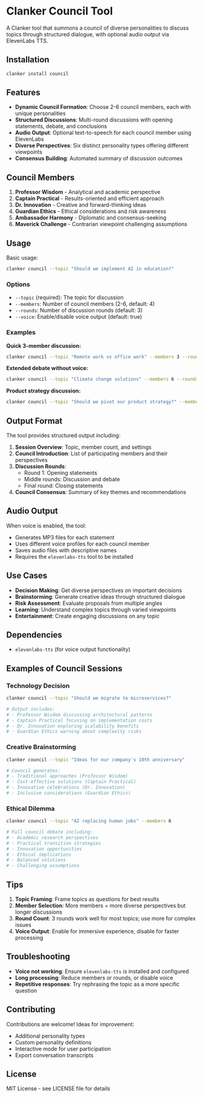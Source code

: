 # Clanker Council Tool

A Clanker tool that summons a council of diverse personalities to discuss topics through structured dialogue, with optional audio output via ElevenLabs TTS.

## Installation

```bash
clanker install council
```

## Features

- **Dynamic Council Formation**: Choose 2-6 council members, each with unique personalities
- **Structured Discussions**: Multi-round discussions with opening statements, debate, and conclusions
- **Audio Output**: Optional text-to-speech for each council member using ElevenLabs
- **Diverse Perspectives**: Six distinct personality types offering different viewpoints
- **Consensus Building**: Automated summary of discussion outcomes

## Council Members

1. **Professor Wisdom** - Analytical and academic perspective
2. **Captain Practical** - Results-oriented and efficient approach
3. **Dr. Innovation** - Creative and forward-thinking ideas
4. **Guardian Ethics** - Ethical considerations and risk awareness
5. **Ambassador Harmony** - Diplomatic and consensus-seeking
6. **Maverick Challenge** - Contrarian viewpoint challenging assumptions

## Usage

Basic usage:
```bash
clanker council --topic "Should we implement AI in education?"
```

### Options

- `--topic` (required): The topic for discussion
- `--members`: Number of council members (2-6, default: 4)
- `--rounds`: Number of discussion rounds (default: 3)
- `--voice`: Enable/disable voice output (default: true)

### Examples

**Quick 3-member discussion:**
```bash
clanker council --topic "Remote work vs office work" --members 3 --rounds 2
```

**Extended debate without voice:**
```bash
clanker council --topic "Climate change solutions" --members 6 --rounds 5 --voice false
```

**Product strategy discussion:**
```bash
clanker council --topic "Should we pivot our product strategy?" --members 4
```

## Output Format

The tool provides structured output including:

1. **Session Overview**: Topic, member count, and settings
2. **Council Introduction**: List of participating members and their perspectives
3. **Discussion Rounds**: 
   - Round 1: Opening statements
   - Middle rounds: Discussion and debate
   - Final round: Closing statements
4. **Council Consensus**: Summary of key themes and recommendations

## Audio Output

When voice is enabled, the tool:
- Generates MP3 files for each statement
- Uses different voice profiles for each council member
- Saves audio files with descriptive names
- Requires the `elevenlabs-tts` tool to be installed

## Use Cases

- **Decision Making**: Get diverse perspectives on important decisions
- **Brainstorming**: Generate creative ideas through structured dialogue
- **Risk Assessment**: Evaluate proposals from multiple angles
- **Learning**: Understand complex topics through varied viewpoints
- **Entertainment**: Create engaging discussions on any topic

## Dependencies

- `elevenlabs-tts` (for voice output functionality)

## Examples of Council Sessions

### Technology Decision
```bash
clanker council --topic "Should we migrate to microservices?"

# Output includes:
# - Professor Wisdom discussing architectural patterns
# - Captain Practical focusing on implementation costs
# - Dr. Innovation exploring scalability benefits
# - Guardian Ethics warning about complexity risks
```

### Creative Brainstorming
```bash
clanker council --topic "Ideas for our company's 10th anniversary"

# Council generates:
# - Traditional approaches (Professor Wisdom)
# - Cost-effective solutions (Captain Practical)
# - Innovative celebrations (Dr. Innovation)
# - Inclusive considerations (Guardian Ethics)
```

### Ethical Dilemma
```bash
clanker council --topic "AI replacing human jobs" --members 6

# Full council debate including:
# - Academic research perspectives
# - Practical transition strategies
# - Innovation opportunities
# - Ethical implications
# - Balanced solutions
# - Challenging assumptions
```

## Tips

1. **Topic Framing**: Frame topics as questions for best results
2. **Member Selection**: More members = more diverse perspectives but longer discussions
3. **Round Count**: 3 rounds work well for most topics; use more for complex issues
4. **Voice Output**: Enable for immersive experience, disable for faster processing

## Troubleshooting

- **Voice not working**: Ensure `elevenlabs-tts` is installed and configured
- **Long processing**: Reduce members or rounds, or disable voice
- **Repetitive responses**: Try rephrasing the topic as a more specific question

## Contributing

Contributions are welcome! Ideas for improvement:
- Additional personality types
- Custom personality definitions
- Interactive mode for user participation
- Export conversation transcripts

## License

MIT License - see LICENSE file for details